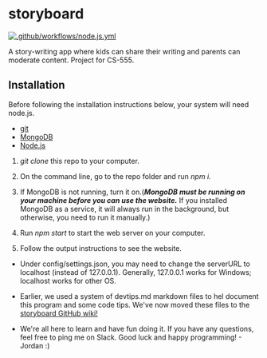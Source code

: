 # storyboard

[![.github/workflows/node.js.yml](https://github.com/Jordan883/storyboard/actions/workflows/node.js.yml/badge.svg)](https://github.com/Jordan883/storyboard/actions/workflows/node.js.yml)

A story-writing app where kids can share their writing and parents can moderate content. Project for CS-555.

## Installation

Before following the installation instructions below, your system will need node.js.

- [git](https://git-scm.com/downloads "Git Installation")
- [MongoDB](https://www.mongodb.com/docs/manual/installation/ "MongoDB Install/Run Tutorial")
- [Node.js](https://nodejs.org/en/ "Node.js Installation")

1. _git clone_ this repo to your computer.
2. On the command line, go to the repo folder and run _npm i._

1. If MongoDB is not running, turn it on.(**_MongoDB must be running on your machine before you can use the website._** If you installed MongoDB as a service, it will always run in the background, but otherwise, you need to run it manually.)
2. Run _npm start_ to start the web server on your computer.
3. Follow the output instructions to see the website.

- Under config/settings.json, you may need to change the serverURL to localhost (instead of 127.0.0.1). Generally, 127.0.0.1 works for Windows; localhost works for other OS.

- Earlier, we used a system of devtips.md markdown files to hel document this program and some code tips. We've now moved these files to the [storyboard GitHub wiki!](https://github.com/Jordan883/storyboard/wiki "storyboard Github wiki")
- We're all here to learn and have fun doing it. If you have any questions, feel free to ping me on Slack. Good luck and happy programming! - Jordan :)
